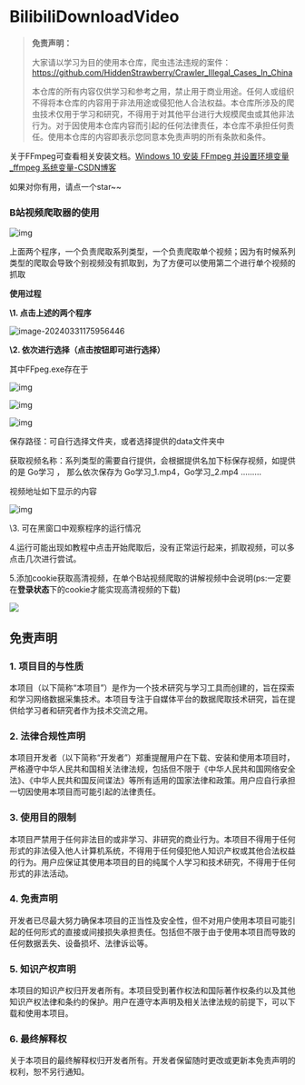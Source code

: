 # BilibiliDownloadVideo
> **免责声明：**
>
> 大家请以学习为目的使用本仓库，爬虫违法违规的案件：https://github.com/HiddenStrawberry/Crawler_Illegal_Cases_In_China
>
> 本仓库的所有内容仅供学习和参考之用，禁止用于商业用途。任何人或组织不得将本仓库的内容用于非法用途或侵犯他人合法权益。本仓库所涉及的爬虫技术仅用于学习和研究，不得用于对其他平台进行大规模爬虫或其他非法行为。对于因使用本仓库内容而引起的任何法律责任，本仓库不承担任何责任。使用本仓库的内容即表示您同意本免责声明的所有条款和条件。

关于FFmpeg可查看相关安装文档。[Windows 10 安装 FFmpeg 并设置环境变量_ffmpeg 系统变量-CSDN博客](https://blog.csdn.net/Chanssl/article/details/83050959)

如果对你有用，请点一个star~~

### B站视频爬取器的使用

![img](https://rosyrain.oss-cn-hangzhou.aliyuncs.com/img2/202403311450280.jpg)

上面两个程序，一个负责爬取系列类型，一个负责爬取单个视频；因为有时候系列类型的爬取会导致个别视频没有抓取到，为了方便可以使用第二个进行单个视频的抓取

 

**使用过程**

**\1.  点击上述的两个程序**

![image-20240331175956446](https://rosyrain.oss-cn-hangzhou.aliyuncs.com/img2/202403311759523.png)

**\2.  依次进行选择（点击按钮即可进行选择）**

其中FFpeg.exe存在于

![img](https://rosyrain.oss-cn-hangzhou.aliyuncs.com/img2/202403311450283.jpg)

![img](https://rosyrain.oss-cn-hangzhou.aliyuncs.com/img2/202403311450288.jpg)

![img](https://rosyrain.oss-cn-hangzhou.aliyuncs.com/img2/202403311450290.jpg)

 

 保存路径：可自行选择文件夹，或者选择提供的data文件夹中

 获取视频名称：系列类型的需要自行提供，会根据提供名加下标保存视频，如提供的是 Go学习 ， 那么依次保存为 Go学习_1.mp4，Go学习_2.mp4 ………

 

 

视频地址如下显示的内容

![img](https://rosyrain.oss-cn-hangzhou.aliyuncs.com/img2/202403311450296.jpg)

\3.  可在黑窗口中观察程序的运行情况

 

4.运行可能出现如教程中点击开始爬取后，没有正常运行起来，抓取视频，可以多点击几次进行尝试。



5.添加cookie获取高清视频，在单个B站视频爬取的讲解视频中会说明(ps:一定要在**登录状态**下的cookie才能实现高清视频的下载)

![](https://rosyrain.oss-cn-hangzhou.aliyuncs.com/img2/202403311759523.png)

## 免责声明

### 1. 项目目的与性质

本项目（以下简称“本项目”）是作为一个技术研究与学习工具而创建的，旨在探索和学习网络数据采集技术。本项目专注于自媒体平台的数据爬取技术研究，旨在提供给学习者和研究者作为技术交流之用。

### 2. 法律合规性声明

本项目开发者（以下简称“开发者”）郑重提醒用户在下载、安装和使用本项目时，严格遵守中华人民共和国相关法律法规，包括但不限于《中华人民共和国网络安全法》、《中华人民共和国反间谍法》等所有适用的国家法律和政策。用户应自行承担一切因使用本项目而可能引起的法律责任。

### 3. 使用目的限制

本项目严禁用于任何非法目的或非学习、非研究的商业行为。本项目不得用于任何形式的非法侵入他人计算机系统，不得用于任何侵犯他人知识产权或其他合法权益的行为。用户应保证其使用本项目的目的纯属个人学习和技术研究，不得用于任何形式的非法活动。

### 4. 免责声明

开发者已尽最大努力确保本项目的正当性及安全性，但不对用户使用本项目可能引起的任何形式的直接或间接损失承担责任。包括但不限于由于使用本项目而导致的任何数据丢失、设备损坏、法律诉讼等。

### 5. 知识产权声明

本项目的知识产权归开发者所有。本项目受到著作权法和国际著作权条约以及其他知识产权法律和条约的保护。用户在遵守本声明及相关法律法规的前提下，可以下载和使用本项目。

### 6. 最终解释权

关于本项目的最终解释权归开发者所有。开发者保留随时更改或更新本免责声明的权利，恕不另行通知。
